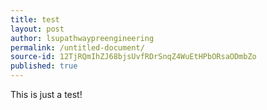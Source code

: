 ```yaml
---
title: test
layout: post
author: lsupathwaypreengineering
permalink: /untitled-document/
source-id: 12TjRQmIhZJ68bjsUvfRDrSnqZ4WuEtHPbORsaODmbZo
published: true
---
```

This is just a test! 

